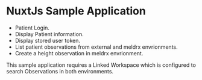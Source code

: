 # NuxtJs Sample Application

- Patient Login.
- Display Patient information.
- Display stored user token.
- List patient observations from external and meldrx envrionments.
- Create a height observation in meldrx envrionment.

This sample application requires a Linked Workspace which is configured to search Observations in both environments.